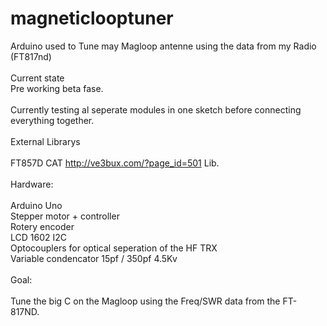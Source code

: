 # magneticlooptuner<br/>
Arduino used to Tune may Magloop antenne using the data from my Radio (FT817nd)<br/>
<br/>
Current state<br/>
Pre working beta fase.<br/>
<br/>
Currently testing al seperate modules in one sketch before connecting everything together.<br/>
<br/>
External Librarys<br/>
<br/>
FT857D CAT http://ve3bux.com/?page_id=501 Lib.<br/>
<br/>
Hardware:<br/>
<br/>
Arduino Uno<br/>
Stepper motor + controller<br/>
Rotery encoder<br/>
LCD 1602 I2C<br/>
Optocouplers for optical seperation of the HF TRX<br/>
Variable condencator 15pf / 350pf 4.5Kv<br/>
<br/>
Goal:<br/>
<br/>
Tune the big C on the Magloop using the Freq/SWR data from the FT-817ND.<br/>
<br/>
